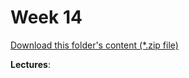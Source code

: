# Week 14

[Download this folder's content (*.zip file)](https://github.com/braedynl/CSE232/raw/master/.assets/downloads/week14.zip)

**Lectures**: 
